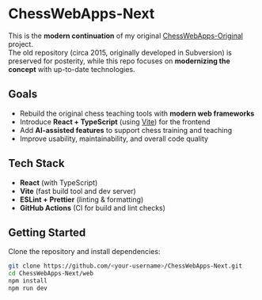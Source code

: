 # ChessWebApps-Next

This is the **modern continuation** of my original [ChessWebApps-Original](https://github.com/cholland29/ChessWebApps_Original) project.  
The old repository (circa 2015, originally developed in Subversion) is preserved for posterity, while this repo focuses on **modernizing the concept** with up-to-date technologies.

## Goals
- Rebuild the original chess teaching tools with **modern web frameworks**  
- Introduce **React + TypeScript** (using [Vite](https://vitejs.dev/)) for the frontend  
- Add **AI-assisted features** to support chess training and teaching  
- Improve usability, maintainability, and overall code quality

## Tech Stack
- **React** (with TypeScript)
- **Vite** (fast build tool and dev server)
- **ESLint + Prettier** (linting & formatting)
- **GitHub Actions** (CI for build and lint checks)

## Getting Started
Clone the repository and install dependencies:

```bash
git clone https://github.com/<your-username>/ChessWebApps-Next.git
cd ChessWebApps-Next/web
npm install
npm run dev

